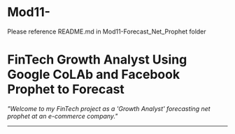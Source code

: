 # Mod11-
Please reference README.md in Mod11-Forecast_Net_Prophet folder 

# FinTech Growth Analyst Using Google CoLAb and Facebook Prophet to Forecast

*"Welcome to my FinTech project as a 'Growth Analyst' forecasting net prophet at an e-commerce company."*

---

